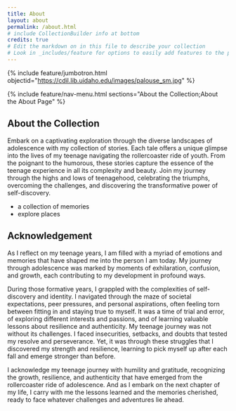 ```yaml
---
title: About
layout: about
permalink: /about.html
# include CollectionBuilder info at bottom
credits: true
# Edit the markdown on in this file to describe your collection
# Look in _includes/feature for options to easily add features to the page
---
```


{% include feature/jumbotron.html objectid="https://cdil.lib.uidaho.edu/images/palouse_sm.jpg" %}

{% include feature/nav-menu.html sections="About the Collection;About the About Page" %}

## About the Collection

Embark on a captivating exploration through the diverse landscapes of adolescence with my collection of stories. Each tale offers a unique glimpse into the lives of my teenage navigating the rollercoaster ride of youth. From the poignant to the humorous, these stories capture the essence of the teenage experience in all its complexity and beauty. Join my journey through the highs and lows of teenagehood, celebrating the triumphs, overcoming the challenges, and discovering the transformative power of self-discovery.
- a collection of memories
- explore places
   
## Acknowledgement 

As I reflect on my teenage years, I am filled with a myriad of emotions and memories that have shaped me into the person I am today. My journey through adolescence was marked by moments of exhilaration, confusion, and growth, each contributing to my development in profound ways.

During those formative years, I grappled with the complexities of self-discovery and identity. I navigated through the maze of societal expectations, peer pressures, and personal aspirations, often feeling torn between fitting in and staying true to myself. It was a time of trial and error, of exploring different interests and passions, and of learning valuable lessons about resilience and authenticity. My teenage journey was not without its challenges. I faced insecurities, setbacks, and doubts that tested my resolve and perseverance. Yet, it was through these struggles that I discovered my strength and resilience, learning to pick myself up after each fall and emerge stronger than before.

I acknowledge my teenage journey with humility and gratitude, recognizing the growth, resilience, and authenticity that have emerged from the rollercoaster ride of adolescence. And as I embark on the next chapter of my life, I carry with me the lessons learned and the memories cherished, ready to face whatever challenges and adventures lie ahead.


